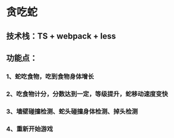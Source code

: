 # 贪吃蛇
## 技术栈：TS + webpack + less
## 功能点：
### 1、蛇吃食物，吃到食物身体增长
### 2、吃食物计分，分数达到一定，等级提升，蛇移动速度变快
### 3、墙壁碰撞检测、蛇头碰撞身体检测、掉头检测
### 4、重新开始游戏